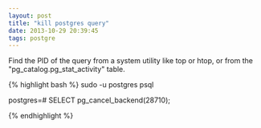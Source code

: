 ```yaml
---
layout: post
title: "kill postgres query"
date: 2013-10-29 20:39:45
tags: postgre
---
```


<p>
Find the PID of the query from a system utility like top or htop, or from the "pg_catalog.pg_stat_activity" table.

{% highlight bash %}
sudo -u postgres psql 

postgres=# SELECT pg_cancel_backend(28710);

{% endhighlight %}
</p>
